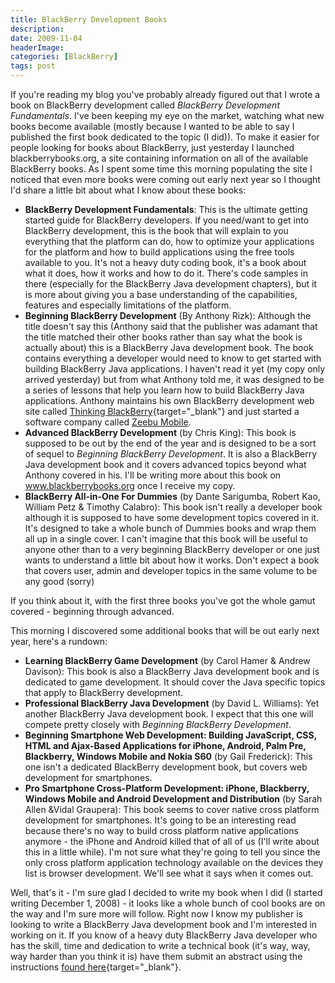 ```yaml
---
title: BlackBerry Development Books
description: 
date: 2009-11-04
headerImage: 
categories: [BlackBerry]
tags: post
---
```


If you're reading my blog you've probably already figured out that I wrote a book on BlackBerry development called *BlackBerry Development Fundamentals*. I've been keeping my eye on the market, watching what new books become available (mostly because I wanted to be able to say I published the first book dedicated to the topic (I did)). To make it easier for people looking for books about BlackBerry, just yesterday I launched blackberrybooks.org, a site containing information on all of the available BlackBerry books. As I spent some time this morning populating the site I noticed that even more books were coming out early next year so I thought I'd share a little bit about what I know about these books:

* **BlackBerry Development Fundamentals**: This is the ultimate getting started guide for BlackBerry developers. If you need/want to get into BlackBerry development, this is the book that will explain to you everything that the platform can do, how to optimize your applications for the platform and how to build applications using the free tools available to you. It's not a heavy duty coding book, it's a book about what it does, how it works and how to do it. There's code samples in there (especially for the BlackBerry Java development chapters), but it is more about giving you a base understanding of the capabilities, features and especially limitations of the platform.
* **Beginning BlackBerry Development** (By Anthony Rizk): Although the title doesn't say this (Anthony said that the publisher was adamant that the title matched their other books rather than say what the book is actually about) this is a BlackBerry Java development book. The book contains everything a developer would need to know to get started with building BlackBerry Java applications. I haven't read it yet (my copy only arrived yesterday) but from what Anthony told me, it was designed to be a series of lessons that help you learn how to build BlackBerry Java applications. Anthony maintains his own BlackBerry development web site called [Thinking BlackBerry](https://www.thinkingblackberry.com/){target="_blank"} and just started a software company called [Zeebu Mobile](https://www.zeebu.com).
* **Advanced BlackBerry Development** (by Chris King): This book is supposed to be out by the end of the year and is designed to be a sort of sequel to _Beginning BlackBerry Development_. It is also a BlackBerry Java development book and it covers advanced topics beyond what Anthony covered in his. I'll be writing more about this book on www.blackberrybooks.org once I receive my copy.
* **BlackBerry All-in-One For Dummies** (by Dante Sarigumba, Robert Kao, William Petz & Timothy Calabro): This book isn't really a developer book although it is supposed to have some development topics covered in it. It's designed to take a whole bunch of Dummies books and wrap them all up in a single cover. I can't imagine that this book will be useful to anyone other than to a very beginning BlackBerry developer or one just wants to understand a little bit about how it works. Don't expect a book that covers user, admin and developer topics in the same volume to be any good (sorry)  
  
If you think about it, with the first three books you've got the whole gamut covered - beginning through advanced.

This morning I discovered some additional books that will be out early next year, here's a rundown:  

* **Learning BlackBerry Game Development** (by Carol Hamer & Andrew Davison): This book is also a BlackBerry Java development book and is dedicated to game development. It should cover the Java specific topics that apply to BlackBerry development.
* **Professional BlackBerry Java Development** (by David L. Williams): Yet another BlackBerry Java development book. I expect that this one will compete pretty closely with _Beginning BlackBerry Development_.
* **Beginning Smartphone Web Development: Building JavaScript, CSS, HTML and Ajax-Based Applications for iPhone, Android, Palm Pre, Blackberry, Windows Mobile and Nokia S60** (by Gail Frederick): This one isn't a dedicated BlackBerry development book, but covers web development for smartphones.
* **Pro Smartphone Cross-Platform Development: iPhone, Blackberry, Windows Mobile and Android Development and Distribution** (by Sarah Allen &Vidal Graupera): This book seems to cover native cross platform development for smartphones. It's going to be an interesting read because there's no way to build cross platform native applications anymore - the iPhone and Android killed that of all of us (I'll write about this in a little while). I'm not sure what they're going to tell you since the only cross platform application technology available on the devices they list is browser development. We'll see what it says when it comes out.
  
Well, that's it - I'm sure glad I decided to write my book when I did (I started writing December 1, 2008) - it looks like a whole bunch of cool books are on the way and I'm sure more will follow. Right now I know my publisher is looking to write a BlackBerry Java development book and I'm interested in working on it. If you know of a heavy duty BlackBerry Java developer who has the skill, time and dedication to write a technical book (it's way, way, way harder than you think it is) have them submit an abstract using the instructions [found here](https://www.informit.com/about/write_for_us.aspx){target="_blank"}.